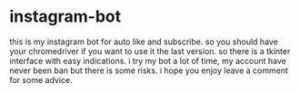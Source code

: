 # instagram-bot
this is my instagram bot for auto like and subscribe.
so you should have your chromedriver if you want to use it the last version.
so there is a tkinter interface with easy indications.
i try my bot a lot of time, my account have never been ban but there is some risks.
i hope you enjoy 
leave a comment for some advice.
